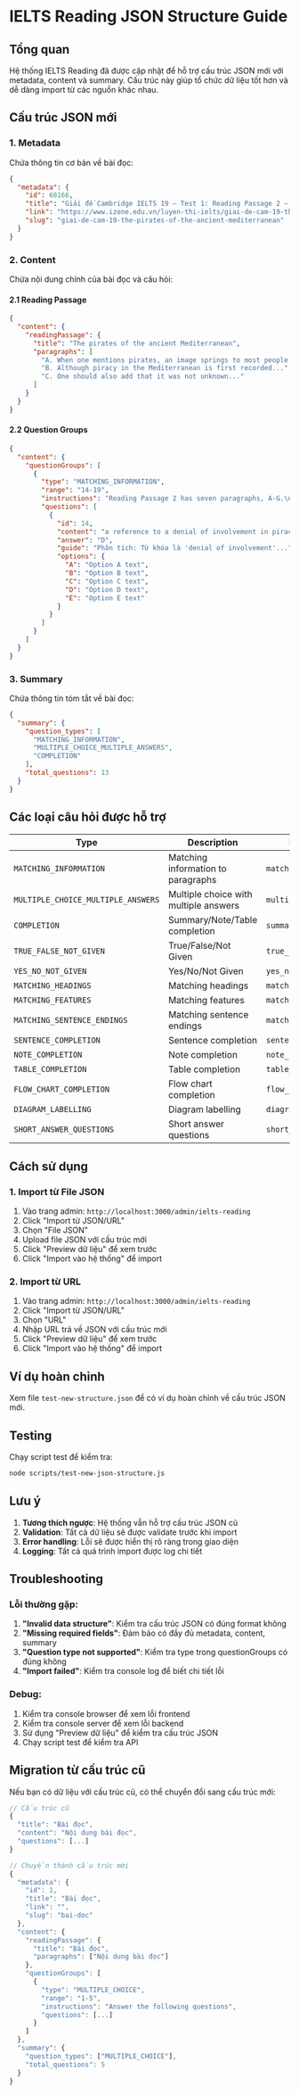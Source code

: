 # IELTS Reading JSON Structure Guide

## Tổng quan

Hệ thống IELTS Reading đã được cập nhật để hỗ trợ cấu trúc JSON mới với metadata, content và summary. Cấu trúc này giúp tổ chức dữ liệu tốt hơn và dễ dàng import từ các nguồn khác nhau.

## Cấu trúc JSON mới

### 1. Metadata
Chứa thông tin cơ bản về bài đọc:

```json
{
  "metadata": {
    "id": 68166,
    "title": "Giải đề Cambridge IELTS 19 – Test 1: Reading Passage 2 – The pirates of the ancient Mediterranean",
    "link": "https://www.izone.edu.vn/luyen-thi-ielts/giai-de-cam-19-the-pirates-of-the-ancient-mediterranean/",
    "slug": "giai-de-cam-19-the-pirates-of-the-ancient-mediterranean"
  }
}
```

### 2. Content
Chứa nội dung chính của bài đọc và câu hỏi:

#### 2.1 Reading Passage
```json
{
  "content": {
    "readingPassage": {
      "title": "The pirates of the ancient Mediterranean",
      "paragraphs": [
        "A. When one mentions pirates, an image springs to most people's minds...",
        "B. Although piracy in the Mediterranean is first recorded...",
        "C. One should also add that it was not unknown..."
      ]
    }
  }
}
```

#### 2.2 Question Groups
```json
{
  "content": {
    "questionGroups": [
      {
        "type": "MATCHING_INFORMATION",
        "range": "14-19",
        "instructions": "Reading Passage 2 has seven paragraphs, A-G.\nWhich paragraph contains the following information?\nWrite the correct letter, A-G, in boxes 14-19 on your answer sheet.\nNB You may use any letter more than once.",
        "questions": [
          {
            "id": 14,
            "content": "a reference to a denial of involvement in piracy",
            "answer": "D",
            "guide": "Phân tích: Từ khóa là 'denial of involvement'...",
            "options": {
              "A": "Option A text",
              "B": "Option B text",
              "C": "Option C text",
              "D": "Option D text",
              "E": "Option E text"
            }
          }
        ]
      }
    ]
  }
}
```

### 3. Summary
Chứa thông tin tóm tắt về bài đọc:

```json
{
  "summary": {
    "question_types": [
      "MATCHING_INFORMATION",
      "MULTIPLE_CHOICE_MULTIPLE_ANSWERS",
      "COMPLETION"
    ],
    "total_questions": 13
  }
}
```

## Các loại câu hỏi được hỗ trợ

| Type | Description | Database Enum |
|------|-------------|---------------|
| `MATCHING_INFORMATION` | Matching information to paragraphs | `matching_information` |
| `MULTIPLE_CHOICE_MULTIPLE_ANSWERS` | Multiple choice with multiple answers | `multiple_choice_group` |
| `COMPLETION` | Summary/Note/Table completion | `summary_completion` |
| `TRUE_FALSE_NOT_GIVEN` | True/False/Not Given | `true_false_not_given` |
| `YES_NO_NOT_GIVEN` | Yes/No/Not Given | `yes_no_not_given` |
| `MATCHING_HEADINGS` | Matching headings | `matching_headings` |
| `MATCHING_FEATURES` | Matching features | `matching_features` |
| `MATCHING_SENTENCE_ENDINGS` | Matching sentence endings | `matching_sentence_endings` |
| `SENTENCE_COMPLETION` | Sentence completion | `sentence_completion` |
| `NOTE_COMPLETION` | Note completion | `note_completion` |
| `TABLE_COMPLETION` | Table completion | `table_completion` |
| `FLOW_CHART_COMPLETION` | Flow chart completion | `flow_chart_completion` |
| `DIAGRAM_LABELLING` | Diagram labelling | `diagram_labelling` |
| `SHORT_ANSWER_QUESTIONS` | Short answer questions | `short_answer_questions` |

## Cách sử dụng

### 1. Import từ File JSON
1. Vào trang admin: `http://localhost:3000/admin/ielts-reading`
2. Click "Import từ JSON/URL"
3. Chọn "File JSON"
4. Upload file JSON với cấu trúc mới
5. Click "Preview dữ liệu" để xem trước
6. Click "Import vào hệ thống" để import

### 2. Import từ URL
1. Vào trang admin: `http://localhost:3000/admin/ielts-reading`
2. Click "Import từ JSON/URL"
3. Chọn "URL"
4. Nhập URL trả về JSON với cấu trúc mới
5. Click "Preview dữ liệu" để xem trước
6. Click "Import vào hệ thống" để import

## Ví dụ hoàn chỉnh

Xem file `test-new-structure.json` để có ví dụ hoàn chỉnh về cấu trúc JSON mới.

## Testing

Chạy script test để kiểm tra:

```bash
node scripts/test-new-json-structure.js
```

## Lưu ý

1. **Tương thích ngược**: Hệ thống vẫn hỗ trợ cấu trúc JSON cũ
2. **Validation**: Tất cả dữ liệu sẽ được validate trước khi import
3. **Error handling**: Lỗi sẽ được hiển thị rõ ràng trong giao diện
4. **Logging**: Tất cả quá trình import được log chi tiết

## Troubleshooting

### Lỗi thường gặp:

1. **"Invalid data structure"**: Kiểm tra cấu trúc JSON có đúng format không
2. **"Missing required fields"**: Đảm bảo có đầy đủ metadata, content, summary
3. **"Question type not supported"**: Kiểm tra type trong questionGroups có đúng không
4. **"Import failed"**: Kiểm tra console log để biết chi tiết lỗi

### Debug:

1. Kiểm tra console browser để xem lỗi frontend
2. Kiểm tra console server để xem lỗi backend
3. Sử dụng "Preview dữ liệu" để kiểm tra cấu trúc JSON
4. Chạy script test để kiểm tra API

## Migration từ cấu trúc cũ

Nếu bạn có dữ liệu với cấu trúc cũ, có thể chuyển đổi sang cấu trúc mới:

```javascript
// Cấu trúc cũ
{
  "title": "Bài đọc",
  "content": "Nội dung bài đọc",
  "questions": [...]
}

// Chuyển thành cấu trúc mới
{
  "metadata": {
    "id": 1,
    "title": "Bài đọc",
    "link": "",
    "slug": "bai-doc"
  },
  "content": {
    "readingPassage": {
      "title": "Bài đọc",
      "paragraphs": ["Nội dung bài đọc"]
    },
    "questionGroups": [
      {
        "type": "MULTIPLE_CHOICE",
        "range": "1-5",
        "instructions": "Answer the following questions",
        "questions": [...]
      }
    ]
  },
  "summary": {
    "question_types": ["MULTIPLE_CHOICE"],
    "total_questions": 5
  }
}
``` 